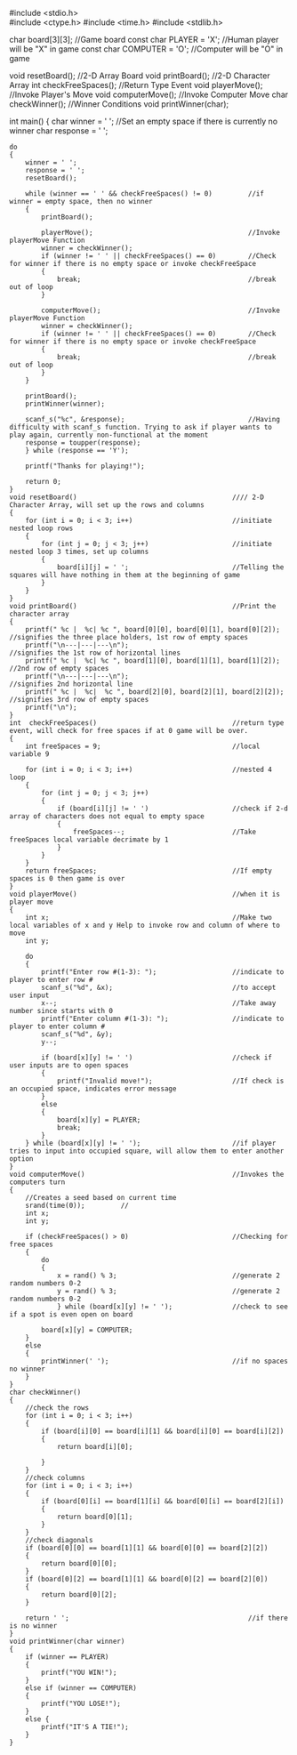 #include <stdio.h>  
#include <ctype.h>
#include <time.h>
#include <stdlib.h>

char board[3][3];				//Game board
const char PLAYER = 'X';		//Human player will be "X" in game
const char COMPUTER = 'O';		//Computer will be "O" in game

void resetBoard();		//2-D Array Board
void printBoard();		//2-D Character Array
int checkFreeSpaces();	//Return Type Event
void playerMove();		//Invoke Player's Move
void computerMove();	//Invoke Computer Move
char checkWinner();		//Winner Conditions
void printWinner(char);


int main()
{
	char winner = ' ';											//Set an empty space if there is currently no winner
	char response = ' ';

	do
	{
		winner = ' ';
		response = ' ';
		resetBoard();

		while (winner == ' ' && checkFreeSpaces() != 0)			//if winner = empty space, then no winner
		{
			printBoard();

			playerMove();										//Invoke playerMove Function
			winner = checkWinner();
			if (winner != ' ' || checkFreeSpaces() == 0)		//Check for winner if there is no empty space or invoke checkFreeSpace
			{
				break;											//break out of loop
			}

			computerMove();										//Invoke playerMove Function
			winner = checkWinner();
			if (winner != ' ' || checkFreeSpaces() == 0)		//Check for winner if there is no empty space or invoke checkFreeSpace
			{
				break;											//break out of loop
			}
		}

		printBoard();
		printWinner(winner);

		scanf_s("%c", &response);								//Having difficulty with scanf_s function. Trying to ask if player wants to play again, currently non-functional at the moment
		response = toupper(response);
		} while (response == 'Y');

		printf("Thanks for playing!");

		return 0;
	}
	void resetBoard()										//// 2-D Character Array, will set up the rows and columns
	{
		for (int i = 0; i < 3; i++)							//initiate nested loop rows
		{
			for (int j = 0; j < 3; j++)						//initiate nested loop 3 times, set up columns
			{	
				board[i][j] = ' ';							//Telling the squares will have nothing in them at the beginning of game
			}
		}
	}
	void printBoard()										//Print the character array
	{
		printf(" %c |  %c| %c ", board[0][0], board[0][1], board[0][2]);		//signifies the three place holders, 1st row of empty spaces
		printf("\n---|---|---\n");												//signifies the 1st row of horizontal lines
		printf(" %c |  %c| %c ", board[1][0], board[1][1], board[1][2]);		//2nd row of empty spaces
		printf("\n---|---|---\n");												//signifies 2nd horizontal line
		printf(" %c |  %c|  %c ", board[2][0], board[2][1], board[2][2]);		//signifies 3rd row of empty spaces
		printf("\n");
	}
	int  checkFreeSpaces()									//return type event, will check for free spaces if at 0 game will be over.
	{
		int freeSpaces = 9;									//local variable 9

		for (int i = 0; i < 3; i++)							//nested 4 loop
		{
			for (int j = 0; j < 3; j++)
			{
				if (board[i][j] != ' ')						//check if 2-d array of characters does not equal to empty space
				{
					freeSpaces--;							//Take freeSpaces local variable decrimate by 1
				}
			}
		}
		return freeSpaces;									//If empty spaces is 0 then game is over
	}
	void playerMove()										//when it is player move
	{
		int x;												//Make two local variables of x and y Help to invoke row and column of where to move
		int y;

		do
		{
			printf("Enter row #(1-3): ");					//indicate to player to enter row # 
			scanf_s("%d", &x);								//to accept user input
			x--;											//Take away number since starts with 0
			printf("Enter column #(1-3): ");				//indicate to player to enter column #
			scanf_s("%d", &y);
			y--;

			if (board[x][y] != ' ')							//check if user inputs are to open spaces
			{
				printf("Invalid move!");					//If check is an occupied space, indicates error message
			}
			else
			{
				board[x][y] = PLAYER;
				break;
			}
		} while (board[x][y] != ' ');						//if player  tries to input into occupied square, will allow them to enter another option
	}
	void computerMove()										//Invokes the computers turn
	{
		//Creates a seed based on current time
		srand(time(0));			//
		int x;
		int y;

		if (checkFreeSpaces() > 0)							//Checking for free spaces
		{
			do
			{
				x = rand() % 3;								//generate 2 random numbers 0-2
				y = rand() % 3;								//generate 2 random numbers 0-2
				} while (board[x][y] != ' ');	          	//check to see if a spot is even open on board

			board[x][y] = COMPUTER;		
		}
		else
		{
			printWinner(' ');								//if no spaces no winner
		}
	}
	char checkWinner()
	{
		//check the rows
		for (int i = 0; i < 3; i++)
		{
			if (board[i][0] == board[i][1] && board[i][0] == board[i][2])
			{
				return board[i][0];

			}
		}
		//check columns
		for (int i = 0; i < 3; i++)
		{
			if (board[0][i] == board[1][i] && board[0][i] == board[2][i])
			{
				return board[0][1];
			}
		}
		//check diagonals
		if (board[0][0] == board[1][1] && board[0][0] == board[2][2])
		{
			return board[0][0];
		}
		if (board[0][2] == board[1][1] && board[0][2] == board[2][0])
		{
			return board[0][2];
		}

		return ' ';												//if there is no winner
	}
	void printWinner(char winner)
	{
		if (winner == PLAYER)
		{
			printf("YOU WIN!");
		}
		else if (winner == COMPUTER)
		{
			printf("YOU LOSE!");
		}
		else {
			printf("IT'S A TIE!");
		}
	}

